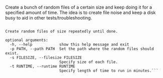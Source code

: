 Create a bunch of random files of a certain size and keep doing it for a specified amount of time. The idea is to create file noise and keep a disk busy to aid in other tests/troubleshooting.

```usage: file_noise.py [-h] [-p PATH] [-s FILESIZE] [-t RUNTIME]

Create random files of size repeatedly until done.

optional arguments:
  -h, --help            show this help message and exit
  -p PATH, --path PATH  Set the path where the random files should exist.
  -s FILESIZE, --filesize FILESIZE
                        Specify size of each file.
  -t RUNTIME, --runtime RUNTIME
                        Specify length of time to run in minutes.```
